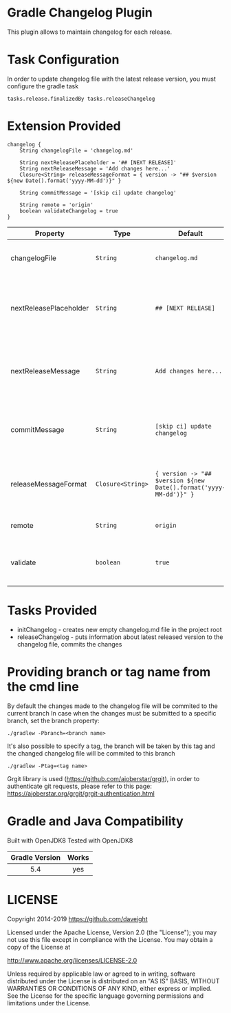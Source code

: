 Gradle Changelog Plugin
=====================

This plugin allows to maintain changelog for each release.

# Task Configuration

In order to update changelog file with the latest release version, you must configure the gradle task

    tasks.release.finalizedBy tasks.releaseChangelog


# Extension Provided
    changelog {
        String changelogFile = 'changelog.md'
        
        String nextReleasePlaceholder = '## [NEXT RELEASE]'
        String nextReleaseMessage = 'Add changes here...'
        Closure<String> releaseMessageFormat = { version -> "## $version ${new Date().format('yyyy-MM-dd')}" }
        
        String commitMessage = '[skip ci] update changelog'
        
        String remote = 'origin'
        boolean validateChangelog = true
    }

 
| Property                | Type              | Default                                                                   | Description                                                          |
| ----------------------- | ----------------- | ------------------------------------------------------------------------- | ---------------------------------------------------------------------|
| changelogFile           | `String`          | `changelog.md`                                                            |  name of changelog file in the project root                          |
| nextReleasePlaceholder  | `String`          | `## [NEXT RELEASE]`                                                       |  placeholder which will be replaced with the latest release version  |
| nextReleaseMessage      | `String`          | `Add changes here...`                                                     |  Dummy message to be replaced with the exact release changes         |
| commitMessage           | `String`          | `[skip ci] update changelog`                                              |  Commit message to be used for the changelog file                    |
| releaseMessageFormat    | `Closure<String>` | `{ version -> "## $version ${new Date().format('yyyy-MM-dd')}" }`         |  Closure which returns header for a current release                  |
| remote                  | `String`          | `origin`                                                                  |  Name of the remote repository                                       |
| validate                | `boolean`         | `true`                                                                    |  Validate changelog contents before release                          |

# Tasks Provided

* initChangelog - creates new empty changelog.md file in the project root
* releaseChangelog - puts information about latest released version to the changelog file, commits the changes

# Providing branch or tag name from the cmd line
By default the changes made to the changelog file will be commited to the current branch
In case when the changes must be submitted to a specific branch, set the branch property:

    ./gradlew -Pbranch=<branch name>

It's also possible to specify a tag, the branch will be taken by this tag and the changed changelog file will be commited to this branch

    ./gradlew -Ptag=<tag name>
    
Grgit library is used (https://github.com/ajoberstar/grgit), in order to authenticate git requests, please refer to this page:
https://ajoberstar.org/grgit/grgit-authentication.html

Gradle and Java Compatibility
=============================

Built with OpenJDK8
Tested with OpenJDK8

| Gradle Version | Works |
| :------------: | :---: |
| 5.4            | yes   |

LICENSE
=======

Copyright 2014-2019 https://github.com/daveight

Licensed under the Apache License, Version 2.0 (the "License");
you may not use this file except in compliance with the License.
You may obtain a copy of the License at

<http://www.apache.org/licenses/LICENSE-2.0>

Unless required by applicable law or agreed to in writing, software
distributed under the License is distributed on an "AS IS" BASIS,
WITHOUT WARRANTIES OR CONDITIONS OF ANY KIND, either express or implied.
See the License for the specific language governing permissions and
limitations under the License.